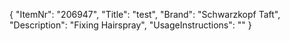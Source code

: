 {
  "ItemNr": "206947",
  "Title": "test",
  "Brand": "Schwarzkopf Taft",
  "Description": "Fixing Hairspray",
  "UsageInstructions": ""
}